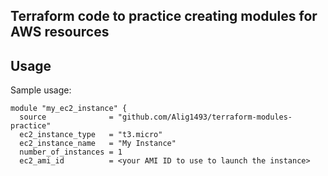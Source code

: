 ## Terraform code to practice creating modules for AWS resources

## Usage
Sample usage:
~~~
module "my_ec2_instance" {
  source              = "github.com/Alig1493/terraform-modules-practice"
  ec2_instance_type   = "t3.micro"
  ec2_instance_name   = "My Instance"
  number_of_instances = 1
  ec2_ami_id          = <your AMI ID to use to launch the instance>
~~~
